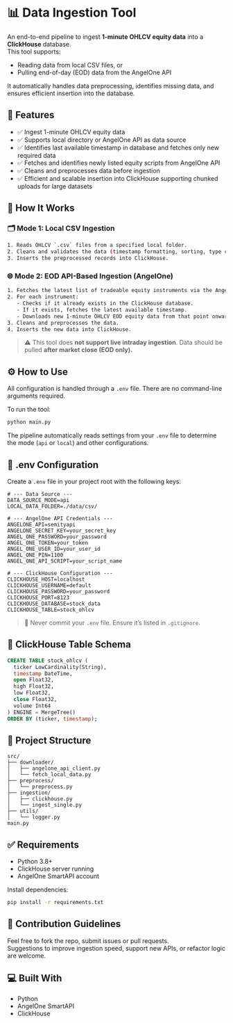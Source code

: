 # 📊 Data Ingestion Tool

An end-to-end pipeline to ingest **1-minute OHLCV equity data** into a **ClickHouse** database.  
This tool supports:

- Reading data from local CSV files, or  
- Pulling end-of-day (EOD) data from the AngelOne API  

It automatically handles data preprocessing, identifies missing data, and ensures efficient insertion into the database.

## 🧐 Features

- ✅ Ingest 1-minute OHLCV equity data  
- ✅ Supports local directory or AngelOne API as data source  
- ✅ Identifies last available timestamp in database and fetches only new required data  
- ✅ Fetches and identifies newly listed equity scripts from AngelOne API  
- ✅ Cleans and preprocesses data before ingestion  
- ✅ Efficient and scalable insertion into ClickHouse supporting chunked uploads for large datasets  

## 🧰 How It Works

### 🗂️ Mode 1: Local CSV Ingestion

```bash
1. Reads OHLCV `.csv` files from a specified local folder.
2. Cleans and validates the data (timestamp formatting, sorting, type casting).
3. Inserts the preprocessed records into ClickHouse.
```

### 🌐 Mode 2: EOD API-Based Ingestion (AngelOne)

```bash
1. Fetches the latest list of tradeable equity instruments via the AngelOne API.
2. For each instrument:
   - Checks if it already exists in the ClickHouse database.
   - If it exists, fetches the latest available timestamp.
   - Downloads new 1-minute OHLCV EOD equity data from that point onward.
3. Cleans and preprocesses the data.
4. Inserts the new data into ClickHouse.
```

> ⚠️ This tool does **not support live intraday ingestion**. Data should be pulled **after market close (EOD only).**

## ⚙️ How to Use

All configuration is handled through a `.env` file. There are no command-line arguments required.

To run the tool:

```bash
python main.py
```

The pipeline automatically reads settings from your `.env` file to determine the mode (`api` or `local`) and other configurations.

## 🔐 .env Configuration

Create a `.env` file in your project root with the following keys:

```env
# --- Data Source ---
DATA_SOURCE_MODE=api
LOCAL_DATA_FOLDER=./data/csv/

# --- AngelOne API Credentials ---
ANGELONE_API=semityapi
ANGELONE_SECRET_KEY=your_secret_key
ANGEL_ONE_PASSWORD=your_password
ANGEL_ONE_TOKEN=your_token
ANGEL_ONE_USER_ID=your_user_id
ANGEL_ONE_PIN=1100
ANGEL_ONE_API_SCRIPT=your_script_name

# --- ClickHouse Configuration ---
CLICKHOUSE_HOST=localhost
CLICKHOUSE_USERNAME=default
CLICKHOUSE_PASSWORD=your_password
CLICKHOUSE_PORT=8123
CLICKHOUSE_DATABASE=stock_data
CLICKHOUSE_TABLE=stock_ohlcv
```

> 🛑 Never commit your `.env` file. Ensure it’s listed in `.gitignore`.

## 🧪 ClickHouse Table Schema

```sql
CREATE TABLE stock_ohlcv (
  ticker LowCardinality(String),
  timestamp DateTime,
  open Float32,
  high Float32,
  low Float32,
  close Float32,
  volume Int64
) ENGINE = MergeTree()
ORDER BY (ticker, timestamp);
```

## 📁 Project Structure

```
src/
├── downloader/
│   ├── angelone_api_client.py
│   └── fetch_local_data.py
├── preprocess/
│   └── preprocess.py
├── ingestion/
│   ├── clickhouse.py
│   └── ingest_single.py
├── utils/
│   └── logger.py
main.py
```

## ✅ Requirements

- Python 3.8+
- ClickHouse server running
- AngelOne SmartAPI account

Install dependencies:

```bash
pip install -r requirements.txt
```

## 🍰 Contribution Guidelines

Feel free to fork the repo, submit issues or pull requests.  
Suggestions to improve ingestion speed, support new APIs, or refactor logic are welcome.

## 💻 Built With

- Python  
- AngelOne SmartAPI  
- ClickHouse
